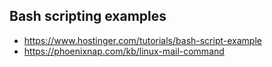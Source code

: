## Bash scripting examples 

* https://www.hostinger.com/tutorials/bash-script-example
* https://phoenixnap.com/kb/linux-mail-command
